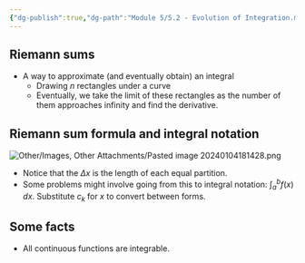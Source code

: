 ```yaml
---
{"dg-publish":true,"dg-path":"Module 5/5.2 - Evolution of Integration.md","permalink":"/module-5/5-2-evolution-of-integration/","created":"","updated":""}
---
```


## Riemann sums
- A way to approximate (and eventually obtain) an integral
	- Drawing $n$ rectangles under a curve
	- Eventually, we take the limit of these rectangles as the number of them approaches infinity and find the derivative.
## Riemann sum formula and integral notation
![Other/Images, Other Attachments/Pasted image 20240104181428.png](/img/user/Other/Images,%20Other%20Attachments/Pasted%20image%2020240104181428.png)
- Notice that the $\Delta x$ is the length of each equal partition.
- Some problems might involve going from this to integral notation: $\displaystyle\int_{a}^{b}f(x) \, dx$. Substitute $c_{k}$ for $x$ to convert between forms. 
## Some facts
- All continuous functions are integrable.